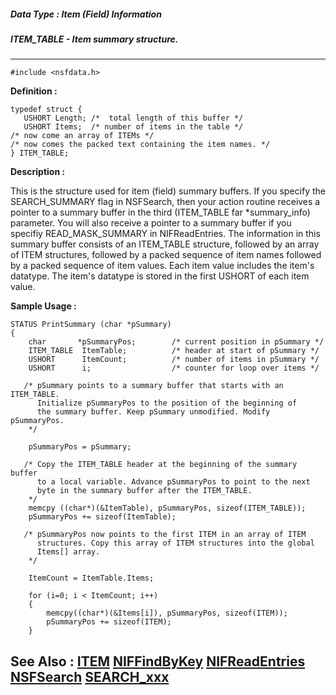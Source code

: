 ##### Data Type : Item (Field) Information
##### ITEM_TABLE - Item summary structure.
---
```
#include <nsfdata.h>
```

**Definition :**
```
typedef struct {
   USHORT Length; /*  total length of this buffer */
   USHORT Items;  /* number of items in the table */
/* now come an array of ITEMs */
/* now comes the packed text containing the item names. */
} ITEM_TABLE;
```

**Description :**

This is the structure used for item (field) summary buffers.  If you specify the SEARCH_SUMMARY flag in NSFSearch, then your action routine receives a pointer to a summary buffer in the third (ITEM_TABLE far *summary_info)   parameter. You will also receive a pointer to a summary buffer if you specifiy READ_MASK_SUMMARY in NIFReadEntries. The information in this summary buffer consists of an ITEM_TABLE structure, followed by an array of ITEM structures, followed by a packed sequence of item names followed by a packed sequence of item values.  Each item value includes the item's datatype. The item's datatype is stored in the first USHORT of each item value.


**Sample Usage :**
```
STATUS PrintSummary (char *pSummary)
{
    char       *pSummaryPos;        /* current position in pSummary */
    ITEM_TABLE  ItemTable;          /* header at start of pSummary */
    USHORT      ItemCount;          /* number of items in pSummary */
    USHORT      i;                  /* counter for loop over items */

   /* pSummary points to a summary buffer that starts with an ITEM_TABLE.
      Initialize pSummaryPos to the position of the beginning of
      the summary buffer. Keep pSummary unmodified. Modify pSummaryPos.
    */

    pSummaryPos = pSummary;

   /* Copy the ITEM_TABLE header at the beginning of the summary buffer 
      to a local variable. Advance pSummaryPos to point to the next 
      byte in the summary buffer after the ITEM_TABLE.
    */
    memcpy ((char*)(&ItemTable), pSummaryPos, sizeof(ITEM_TABLE));
    pSummaryPos += sizeof(ItemTable);

   /* pSummaryPos now points to the first ITEM in an array of ITEM 
      structures. Copy this array of ITEM structures into the global 
      Items[] array.
    */

    ItemCount = ItemTable.Items;

    for (i=0; i < ItemCount; i++)
    {
        memcpy((char*)(&Items[i]), pSummaryPos, sizeof(ITEM));
        pSummaryPos += sizeof(ITEM);
    }
```

**See Also :**
[ITEM](/domino-c-api-docs/reference/Data/ITEM)
[NIFFindByKey](/domino-c-api-docs/reference/Func/NIFFindByKey)
[NIFReadEntries](/domino-c-api-docs/reference/Func/NIFReadEntries)
[NSFSearch](/domino-c-api-docs/reference/Func/NSFSearch)
[SEARCH_xxx](/domino-c-api-docs/reference/Symb/SEARCH_xxx)
---
